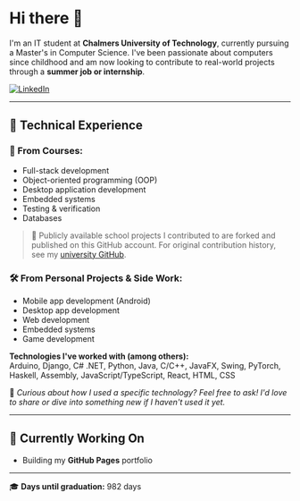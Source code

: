 # Hi there 👋

I'm an IT student at **Chalmers University of Technology**, currently pursuing a Master's in Computer Science. I've been passionate about computers since childhood and am now looking to contribute to real-world projects through a **summer job or internship**.

[![LinkedIn](https://img.shields.io/badge/LinkedIn-blue)](https://www.linkedin.com/in/kusai-al-malt/)

---

## 🔧 Technical Experience

### 💼 From Courses:
- Full-stack development  
- Object-oriented programming (OOP)  
- Desktop application development  
- Embedded systems  
- Testing & verification  
- Databases

> 🔗 Publicly available school projects I contributed to are forked and published on this GitHub account. For original contribution history, see my [university GitHub](https://github.com/QSI-Official).

### 🛠️ From Personal Projects & Side Work:
- Mobile app development (Android)  
- Desktop app development  
- Web development  
- Embedded systems
- Game development

**Technologies I've worked with (among others):**  
Arduino, Django, C# .NET, Python, Java, C/C++, JavaFX, Swing, PyTorch, Haskell, Assembly, JavaScript/TypeScript, React, HTML, CSS

💬 *Curious about how I used a specific technology? Feel free to ask! I'd love to share or dive into something new if I haven't used it yet.*

---

## 🚧 Currently Working On

- Building my **GitHub Pages** portfolio

---

🎓 **Days until graduation:** 982 days
